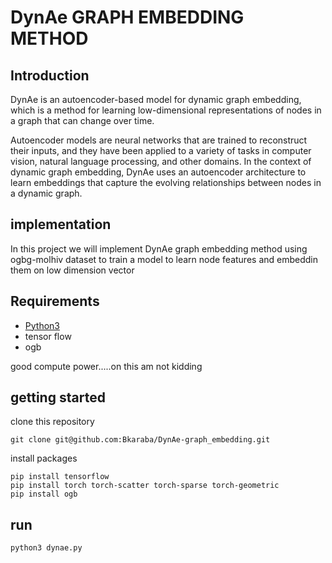 # DynAe GRAPH EMBEDDING METHOD
## Introduction
DynAe is an autoencoder-based model for dynamic graph embedding, which is a method for learning low-dimensional representations of nodes in a graph that can change over time.

Autoencoder models are neural networks that are trained to reconstruct their inputs, and they have been applied to a variety of tasks in computer vision, natural language processing, and other domains. In the context of dynamic graph embedding, DynAe uses an autoencoder architecture to learn embeddings that capture the evolving relationships between nodes in a dynamic graph.

## implementation
In this project we will implement DynAe graph embedding method using ogbg-molhiv dataset to train a model to learn node features and embeddin them on low dimension vector

## Requirements
- [Python3](https://www.python.org/downloads/)
- tensor flow
- ogb

good compute power.....on this am not kidding

## getting started
clone this repository

```
git clone git@github.com:Bkaraba/DynAe-graph_embedding.git
```
install packages
```
pip install tensorflow
pip install torch torch-scatter torch-sparse torch-geometric
pip install ogb
```
## run
```
python3 dynae.py
```
